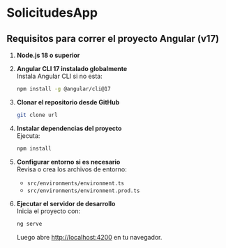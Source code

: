 # SolicitudesApp

## Requisitos para correr el proyecto Angular (v17)

1. **Node.js 18 o superior**  
   

2. **Angular CLI 17 instalado globalmente**  
   Instala Angular CLI si no esta:
   ```bash
   npm install -g @angular/cli@17
   ```

3. **Clonar el repositorio desde GitHub**  
   ```bash
   git clone url
   ```

4. **Instalar dependencias del proyecto**  
   Ejecuta:
   ```bash
   npm install
   ```

5. **Configurar entorno si es necesario**  
   Revisa o crea los archivos de entorno:
   - `src/environments/environment.ts`
   - `src/environments/environment.prod.ts`

6. **Ejecutar el servidor de desarrollo**  
   Inicia el proyecto con:
   ```bash
   ng serve
   ```
   Luego abre [http://localhost:4200](http://localhost:4200) en tu navegador.
